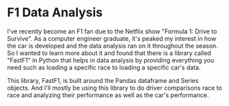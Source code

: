 # F1 Data Analysis

I've recently become an F1 fan due to the Netflix show "Formula 1: Drive to Survive". As a computer engineer graduate, it's peaked my interest in how the car is developed and the data analysis ran on it throughout the season. So I wanted to learn more about it and found that there is a library called "FastF1" in Python that helps in data analysis by providing everything you need such as loading a specific race to loading a specific car's data. 

This library, FastF1, is built around the Pandas dataframe and Series objects. And I'll mostly be using this library to do driver comparisons race to race and analyzing their performance as well as the car's performance. 

